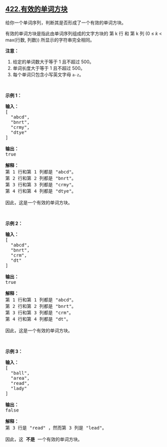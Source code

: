 ## [422.有效的单词方块](https://leetcode.cn/problems/valid-word-square/)
<p>给你一个单词序列，判断其是否形成了一个有效的单词方块。</p>

<p>有效的单词方块是指此由单词序列组成的文字方块的&nbsp;第 k 行 和&nbsp;第 k 列 (0 &le; <em>k</em> &lt; max(行数, 列数)) 所显示的字符串完全相同。</p>

<p><strong>注意：</strong></p>

<ol>
	<li>给定的单词数大于等于 1 且不超过 500。</li>
	<li>单词长度大于等于 1 且不超过 500。</li>
	<li>每个单词只包含小写英文字母&nbsp;<code>a-z</code>。</li>
</ol>

<p>&nbsp;</p>

<p><strong>示例 1：</strong></p>

<pre><strong>输入：</strong>
[
  &quot;abcd&quot;,
  &quot;bnrt&quot;,
  &quot;crmy&quot;,
  &quot;dtye&quot;
]

<strong>输出：</strong>
true

<strong>解释：</strong>
第 1 行和第 1 列都是 &quot;abcd&quot;。
第 2 行和第 2 列都是 &quot;bnrt&quot;。
第 3 行和第 3 列都是 &quot;crmy&quot;。
第 4 行和第 4 列都是 &quot;dtye&quot;。

因此，这是一个有效的单词方块。
</pre>

<p>&nbsp;</p>

<p><strong>示例 2：</strong></p>

<pre><strong>输入：</strong>
[
  &quot;abcd&quot;,
  &quot;bnrt&quot;,
  &quot;crm&quot;,
  &quot;dt&quot;
]

<strong>输出：</strong>
true

<strong>解释：</strong>
第 1 行和第 1 列都是 &quot;abcd&quot;。
第 2 行和第 2 列都是 &quot;bnrt&quot;。
第 3 行和第 3 列都是 &quot;crm&quot;。
第 4 行和第 4 列都是 &quot;dt&quot;。

因此，这是一个有效的单词方块。
</pre>

<p>&nbsp;</p>

<p><strong>示例 3：</strong></p>

<pre><strong>输入：</strong>
[
  &quot;ball&quot;,
  &quot;area&quot;,
  &quot;read&quot;,
  &quot;lady&quot;
]

<strong>输出：</strong>
false

<strong>解释：</strong>
第 3 行是 &quot;read&quot; ，然而第 3 列是 &quot;lead&quot;。

因此，这 <strong>不是</strong> 一个有效的单词方块。
</pre>

<p>&nbsp;</p>
